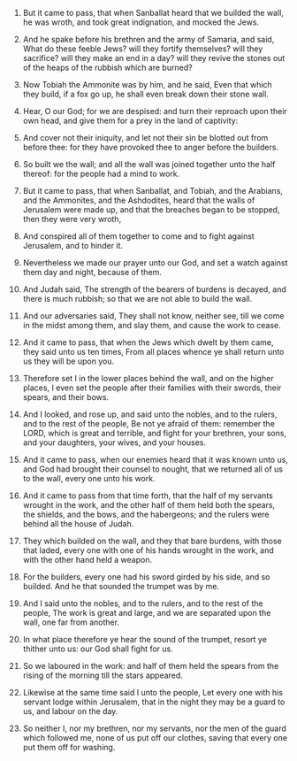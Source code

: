 1. But it came to pass, that when Sanballat heard that we builded the
wall, he was wroth, and took great indignation, and mocked the Jews.

2. And he spake before his brethren and the army of Samaria, and
said, What do these feeble Jews? will they fortify themselves? will
they sacrifice? will they make an end in a day? will they revive the
stones out of the heaps of the rubbish which are burned?

3. Now
Tobiah the Ammonite was by him, and he said, Even that which they
build, if a fox go up, he shall even break down their stone wall.

4. Hear, O our God; for we are despised: and turn their reproach upon
their own head, and give them for a prey in the land of captivity:

5. And cover not their iniquity, and let not their sin be blotted out
from before thee: for they have provoked thee to anger before the
builders.

6. So built we the wall; and all the wall was joined together unto
the half thereof: for the people had a mind to work.

7. But it came to pass, that when Sanballat, and Tobiah, and the
Arabians, and the Ammonites, and the Ashdodites, heard that the walls
of Jerusalem were made up, and that the breaches began to be stopped,
then they were very wroth,

8. And conspired all of them together to
come and to fight against Jerusalem, and to hinder it.

9. Nevertheless we made our prayer unto our God, and set a watch
against them day and night, because of them.

10. And Judah said, The strength of the bearers of burdens is
decayed, and there is much rubbish; so that we are not able to build
the wall.

11. And our adversaries said, They shall not know, neither see, till
we come in the midst among them, and slay them, and cause the work to
cease.

12. And it came to pass, that when the Jews which dwelt by them came,
they said unto us ten times, From all places whence ye shall return
unto us they will be upon you.

13. Therefore set I in the lower places behind the wall, and on the
higher places, I even set the people after their families with their
swords, their spears, and their bows.

14. And I looked, and rose up, and said unto the nobles, and to the
rulers, and to the rest of the people, Be not ye afraid of them:
remember the LORD, which is great and terrible, and fight for your
brethren, your sons, and your daughters, your wives, and your houses.

15. And it came to pass, when our enemies heard that it was known
unto us, and God had brought their counsel to nought, that we returned
all of us to the wall, every one unto his work.

16. And it came to pass from that time forth, that the half of my
servants wrought in the work, and the other half of them held both the
spears, the shields, and the bows, and the habergeons; and the rulers
were behind all the house of Judah.

17. They which builded on the wall, and they that bare burdens, with
those that laded, every one with one of his hands wrought in the work,
and with the other hand held a weapon.

18. For the builders, every one had his sword girded by his side, and
so builded. And he that sounded the trumpet was by me.

19. And I said unto the nobles, and to the rulers, and to the rest of
the people, The work is great and large, and we are separated upon the
wall, one far from another.

20. In what place therefore ye hear the sound of the trumpet, resort
ye thither unto us: our God shall fight for us.

21. So we laboured in the work: and half of them held the spears from
the rising of the morning till the stars appeared.

22. Likewise at the same time said I unto the people, Let every one
with his servant lodge within Jerusalem, that in the night they may be
a guard to us, and labour on the day.

23. So neither I, nor my brethren, nor my servants, nor the men of
the guard which followed me, none of us put off our clothes, saving
that every one put them off for washing.